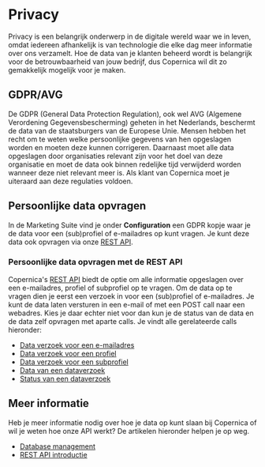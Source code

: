 # Privacy

Privacy is een belangrijk onderwerp in de digitale wereld waar we in leven, 
omdat iedereen afhankelijk is van technologie die elke dag meer informatie 
over ons verzamelt. Hoe de data van je klanten beheerd wordt is belangrijk 
voor de betrouwbaarheid van jouw bedrijf, dus Copernica wil dit zo gemakkelijk 
mogelijk voor je maken.

## GDPR/AVG

De GDPR (General Data Protection Regulation), ook wel AVG (Algemene Verordening 
Gegevensbescherming) geheten in het Nederlands, beschermt de data van de 
staatsburgers van de Europese Unie. Mensen hebben het recht om te weten welke 
persoonlijke gegevens van hen opgeslagen worden en moeten deze kunnen 
corrigeren. Daarnaast moet alle data opgeslagen door organisaties relevant zijn 
voor het doel van deze organisatie en moet de data ook binnen redelijke tijd 
verwijderd worden wanneer deze niet relevant meer is. Als klant van Copernica 
moet je uiteraard aan deze regulaties voldoen.

## Persoonlijke data opvragen 

In de Marketing Suite vind je onder **Configuration** een GDPR kopje waar 
je de data voor een (sub)profiel of e-mailadres op kunt vragen. Je kunt 
deze data ook opvragen via onze [REST API](./rest-api).

### Persoonlijke data opvragen met de REST API

Copernica's [REST API](./rest-api) biedt de optie om alle informatie opgeslagen 
over een e-mailadres, profiel of subprofiel op te vragen. Om de data op te 
vragen dien je eerst een verzoek in voor een (sub)profiel of e-mailadres. 
Je kunt de data laten versturen in een e-mail of met een POST call naar 
een webadres. Kies je daar echter niet voor dan kun je de status van de 
data en de data zelf opvragen met aparte calls. Je vindt alle gerelateerde 
calls hieronder:

* [Data verzoek voor een e-mailadres](./rest-post-email-datarequest)
* [Data verzoek voor een profiel](./rest-post-profile-datarequest)
* [Data verzoek voor een subprofiel](./rest-post-subprofile-datarequest)
* [Data van een dataverzoek](./rest-get-datarequest-data)
* [Status van een dataverzoek](./rest-get-datarequest-status)

## Meer informatie

Heb je meer informatie nodig over hoe je data op kunt slaan bij Copernica 
of wil je weten hoe onze API werkt? De artikelen hieronder helpen je op weg.

* [Database management](./database-introduction)
* [REST API introductie](./rest-introduction)
